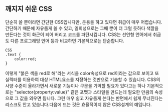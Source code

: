 ## 깨지지 쉬운 CSS

단순히 쓸 뿐이라면 간단한 CSS입니다만, 운용을 하고 있다면 취급이 매우 어렵습니다. 간단하기 때문에 자유롭게 쓸 수 있고, 일회성으로는 그때 뿐이 더 그럴 듯하다 색깔을 만든다는 것이 화근이 되어 버리고 코드를 파탄시킵니다. CSS는 선언형 언어에서 취급도 다른 프로그래밍 언어 등과 비교하면 기본적으로는 단순합니다. 

    CSS
    .text {
        color:red; 
    } 

이렇게 "붉은 색을 red로 해"라는 서식을 color속성으로 red이라는 값으로 보이고 또 실렉터를 이용하여 대상 HTML요소를 지정하는 것만으로 기술할 수 있습니다. CSS의 사양 수준이 올라가면서 새로운 기능이나 구문을 기억할 필요가 있다고는 하나 기본적으로는 "selector{property:value}" 같은 포맷과 스타일을 만드는데 필요한 만큼의 속성으로 그 값을 외우면 됩니다. 그런 매우 쉽고 자유롭게 쓴다는 반면에서 쉽게 무너진다는 리스크도 안고 있습니다.다음에 드는 것은 효율적이지 않은 CSS설계의 예입니다.
